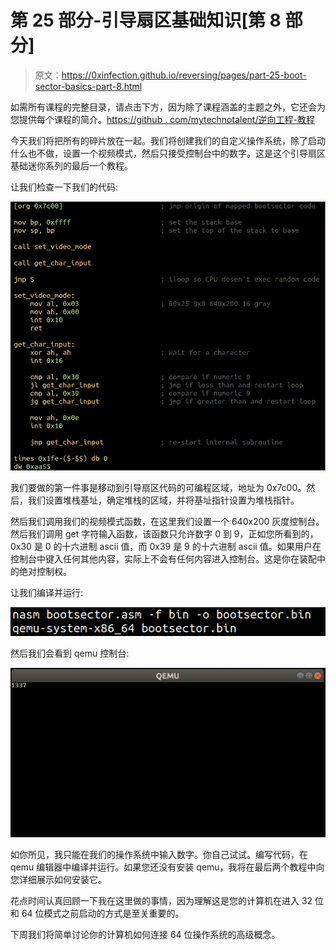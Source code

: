 # 第 25 部分-引导扇区基础知识[第 8 部分]

> 原文：<https://0xinfection.github.io/reversing/pages/part-25-boot-sector-basics-part-8.html>

如需所有课程的完整目录，请点击下方，因为除了课程涵盖的主题之外，它还会为您提供每个课程的简介。[https://github . com/mytechnotalent/逆向工程-教程](https://github.com/mytechnotalent/Reverse-Engineering-Tutorial)

今天我们将把所有的碎片放在一起。我们将创建我们的自定义操作系统，除了启动什么也不做，设置一个视频模式，然后只接受控制台中的数字。这是这个引导扇区基础迷你系列的最后一个教程。

让我们检查一下我们的代码:

![](img/3fc27d9c4d5a6cd6664321eb8474c96b.png)

我们要做的第一件事是移动到引导扇区代码的可编程区域，地址为 0x7c00。然后，我们设置堆栈基址，确定堆栈的区域，并将基址指针设置为堆栈指针。

然后我们调用我们的视频模式函数，在这里我们设置一个 640x200 灰度控制台。然后我们调用 get 字符输入函数，该函数只允许数字 0 到 9，正如您所看到的，0x30 是 0 的十六进制 ascii 值，而 0x39 是 9 的十六进制 ascii 值。如果用户在控制台中键入任何其他内容，实际上不会有任何内容进入控制台。这是你在装配中的绝对控制权。

让我们编译并运行:

![](img/0458c8f99fded731f1c0fa490c2a54af.png)

然后我们会看到 qemu 控制台:

![](img/23219e65e8d54492257f52d6a0803f67.png)

如你所见，我只能在我们的操作系统中输入数字。你自己试试。编写代码，在 qemu 编辑器中编译并运行。如果您还没有安装 qemu，我将在最后两个教程中向您详细展示如何安装它。

花点时间认真回顾一下我在这里做的事情，因为理解这是您的计算机在进入 32 位和 64 位模式之前启动的方式是至关重要的。

下周我们将简单讨论你的计算机如何连接 64 位操作系统的高级概念。